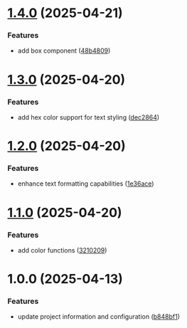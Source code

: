 # [1.4.0](https://github.com/fvena/consoleUI/compare/v1.3.0...v1.4.0) (2025-04-21)


### Features

* add box component ([48b4809](https://github.com/fvena/consoleUI/commit/48b48098ab65d9eb0883208979cb6278e77ba15d))

# [1.3.0](https://github.com/fvena/consoleUI/compare/v1.2.0...v1.3.0) (2025-04-20)


### Features

* add hex color support for text styling ([dec2864](https://github.com/fvena/consoleUI/commit/dec2864af86ff09c25c85fd37d192a5227a28aa4))

# [1.2.0](https://github.com/fvena/consoleUI/compare/v1.1.0...v1.2.0) (2025-04-20)


### Features

* enhance text formatting capabilities ([1e36ace](https://github.com/fvena/consoleUI/commit/1e36acece34d149da879ac10e3ab9f9079817fbe))

# [1.1.0](https://github.com/fvena/consoleUI/compare/v1.0.0...v1.1.0) (2025-04-20)


### Features

* add color functions ([3210209](https://github.com/fvena/consoleUI/commit/321020936c2ebc8ef7f14698af8e45c65a5698a7))

# 1.0.0 (2025-04-13)


### Features

* update project information and configuration ([b848bf1](https://github.com/fvena/consoleUI/commit/b848bf1eabf245f20b128feb2efb0f7ad19c5019))
